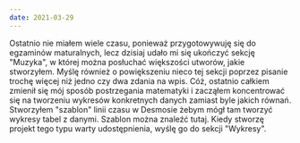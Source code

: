 ```yaml
---
date: 2021-03-29
---
```


Ostatnio nie miałem wiele czasu, ponieważ przygotowywuję się do egzaminów maturalnych, lecz dzisiaj udało mi się ukończyć sekcję "Muzyka", w której można posłuchać większości utworów, jakie stworzyłem. Myślę również o powiększeniu nieco tej sekcji poprzez pisanie trochę więcej niż jedno czy dwa zdania na wpis. Cóż, ostatnio całkiem zmienił się mój sposób postrzegania matematyki i zacząłem koncentrować się na tworzeniu wykresów konkretnych danych zamiast byle jakich równań. Stworzyłem "szablon" linii czasu w Desmosie żebym mógł tam tworzyć wykresy tabel z danymi. Szablon można znaleźć tutaj. Kiedy stworzę projekt tego typu warty udostępnienia, wyślę go do sekcji "Wykresy". 

<br/>

<MdImage img="graphs.png" width="432" height="284" class="border"></MdImage>